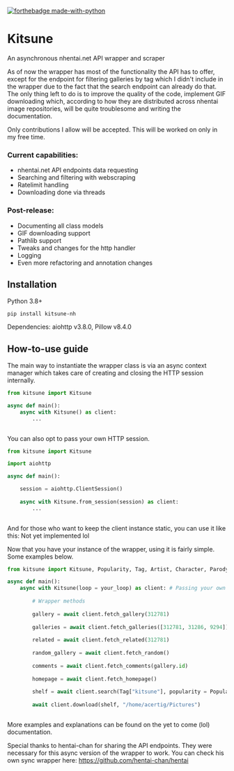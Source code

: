 [![forthebadge made-with-python](http://ForTheBadge.com/images/badges/made-with-python.svg)](https://www.python.org/)
# Kitsune

An asynchronous nhentai.net API wrapper and scraper

As of now the wrapper has most of the functionality the API has to offer, except for the endpoint for filtering galleries by tag which I didn't include in the wrapper due to the fact that the search endpoint can already do that. The only thing left to do is to improve the quality of the code, implement GIF downloading which, according to how they are distributed across nhentai image repositories, will be quite troublesome and writing the documentation. 

Only contributions I allow will be accepted. This will be worked on only in my free time. 

### Current capabilities: 

- nhentai.net API endpoints data requesting 
- Searching and filtering with webscraping
- Ratelimit handling
- Downloading done via threads

### Post-release: 
- Documenting all class models
- GIF downloading support
- Pathlib support
- Tweaks and changes for the http handler
- Logging
- Even more refactoring and annotation changes

## Installation

Python 3.8+

```
pip install kitsune-nh
```
Dependencies: aiohttp v3.8.0, Pillow v8.4.0

## How-to-use guide

The main way to instantiate the wrapper class is via an async context manager which takes care of creating and closing the HTTP session internally.

```py
from kitsune import Kitsune

async def main():
    async with Kitsune() as client: 
        ...
    
```

You can also opt to pass your own HTTP session.

```py
from kitsune import Kitsune

import aiohttp

async def main():

    session = aiohttp.ClientSession()
    
    async with Kitsune.from_session(session) as client: 
        ...
   
```
And for those who want to keep the client instance static, you can use it like this: 
Not yet implemented lol

Now that you have your instance of the wrapper, using it is fairly simple. Some examples below.

```py
from kitsune import Kitsune, Popularity, Tag, Artist, Character, Parody, Group 

async def main():
    async with Kitsune(loop = your_loop) as client: # Passing your own loop 
    
    	# Wrapper methods
        
        gallery = await client.fetch_gallery(312781)
        
        galleries = await client.fetch_galleries([312781, 31286, 9294])
        
        related = await client.fetch_related(312781)
        
        random_gallery = await client.fetch_random()
        
        comments = await client.fetch_comments(gallery.id)
        
        homepage = await client.fetch_homepage()
        
        shelf = await client.search(Tag["kitsune"], popularity = Popularity.ALL_TIME)
        
        await client.download(shelf, "/home/acertig/Pictures")
     
```

More examples and explanations can be found on the yet to come (lol) documentation. 

Special thanks to hentai-chan for sharing the API endpoints. They were necessary for this async version of the wrapper to work. 
You can check his own sync wrapper here: https://github.com/hentai-chan/hentai

